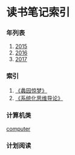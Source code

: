 读书笔记索引
====================

### 年列表
1. [2015](2015/README2015.md)
2. [2016](2016/README2016.md)
3. [2017](2017/README2017.md)


### 索引
1. [《蠡园惊梦》](rn2018_001.md)
2. [《系统化思维导论》](rn2018_002.md)




### 计算机类
[computer](computer/README.md)

### 计划阅读

